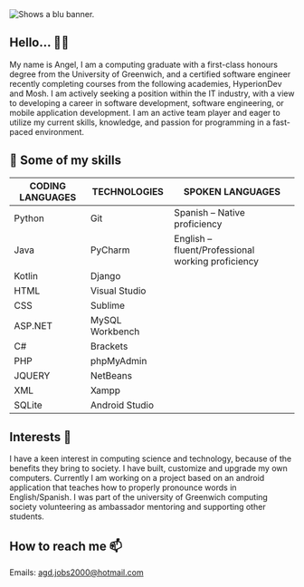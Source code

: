 <picture>
  <source media="(prefers-color-scheme: dark)" width="100%" height="150" srcset="https://www.bddesign.co.uk/wp-content/uploads/2015/09/lff-binary-code-header.jpg">
  <source media="(prefers-color-scheme: light)" srcset="https://www.bddesign.co.uk/wp-content/uploads/2015/09/lff-binary-code-header.jpg">
  <img alt="Shows a blu banner." src="https://www.bddesign.co.uk/wp-content/uploads/2015/09/lff-binary-code-header.jpg">
</picture>

## Hello... 👋😎
My name is Angel, I am a computing graduate with a first-class honours degree from the University of Greenwich, and a certified software engineer recently completing courses from the following  academies, HyperionDev and Mosh. I am actively seeking a position within the IT industry, with a view to developing a career in software development, software engineering, or mobile application development. I am an active team player and eager to utilize my current skills, knowledge, and passion for programming in a fast-paced environment. 
## 🧠 Some of my skills 

|CODING LANGUAGES|TECHNOLOGIES   |SPOKEN LANGUAGES                                 |
|----------------|---------------|-------------------------------------------------|
|Python          |Git            |Spanish – Native proficiency                     |
|Java            |PyCharm        |English – fluent/Professional working proficiency|
|Kotlin          |Django         ||
|HTML            |Visual Studio  ||
|CSS             |Sublime        ||
|ASP.NET         |MySQL Workbench||
|C#              |Brackets       ||
|PHP             |phpMyAdmin     ||
|JQUERY          |NetBeans       ||
|XML             |Xampp          ||
|SQLite          |Android Studio ||

## Interests 💭
I have a keen interest in computing science and technology, because of the benefits they bring to society. I have built, customize and upgrade my own computers. Currently I am working on a project based on an android application that teaches how to properly pronounce words in English/Spanish. I was part of the university of Greenwich computing society volunteering as ambassador mentoring and supporting other students.
## How to reach me 📫
Emails: agd.jobs2000@hotmail.com
